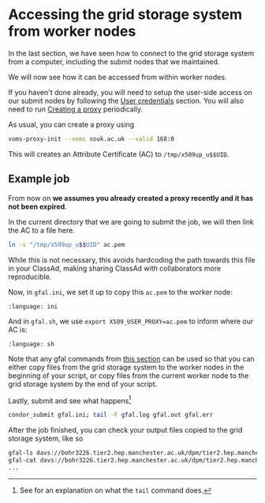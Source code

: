 # Accessing the grid storage system from worker nodes

In the last section, we have seen how to connect to the grid storage system from a computer, including the submit nodes that we maintained.

We will now see how it can be accessed from within worker nodes.

If you haven't done already, you will need to setup the user-side access on our submit nodes by following the [User credentials](#user-credentials) section.
You will also need to run [Creating a proxy](#creating-a-proxy) periodically.

As usual, you can create a proxy using

```sh
voms-proxy-init --voms souk.ac.uk --valid 168:0
```

This will creates an Attribute Certificate (AC) to `/tmp/x509up_u$$UID`.

## Example job

From now on **we assumes you already created a proxy recently and it has not been expired**.

In the current directory that we are going to submit the job, we will then link the AC to a file here.

```sh
ln -s "/tmp/x509up_u$$UID" ac.pem
```

While this is not necessary, this avoids hardcoding the path towards this file in your ClassAd, making sharing ClassAd with collaborators more reproducible.

Now, in `gfal.ini`, we set it up to copy this `ac.pem` to the worker node:

```{literalinclude} 1-grid-storage-system-2/gfal.ini
:language: ini
```

And in `gfal.sh`, we use `export X509_USER_PROXY=ac.pem` to inform where our AC is:

```{literalinclude} 1-grid-storage-system-2/gfal.sh
:language: sh
```

Note that any gfal commands from [this section](#gfal) can be used so that you can either copy files from the grid storage system to the worker nodes in the beginning of your script, or copy files from the current worker node to the grid storage system by the end of your script.

Lastly, submit and see what happens[^tail]

```bash
condor_submit gfal.ini; tail -F gfal.log gfal.out gfal.err
```

[^tail]: See [](#tail) for an explanation on what the `tail` command does.

After the job finished, you can check your output files copied to the grid storage system, like so

```sh
gfal-ls davs://bohr3226.tier2.hep.manchester.ac.uk/dpm/tier2.hep.manchester.ac.uk/home/souk.ac.uk/$USER/
gfal-cat davs://bohr3226.tier2.hep.manchester.ac.uk/dpm/tier2.hep.manchester.ac.uk/home/souk.ac.uk/$USER/hello-davs.txt
...
```
